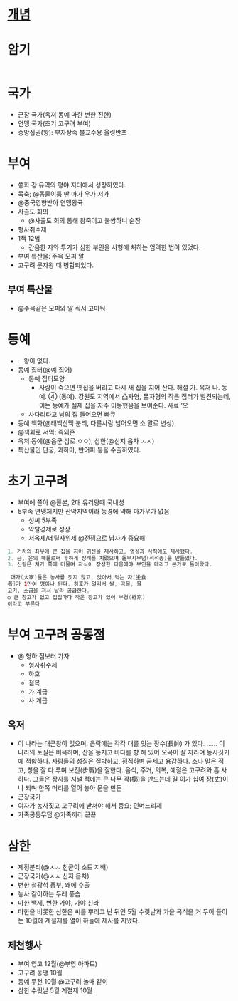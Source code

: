 # [개념](https://parksunny.tistory.com/16?category=860754)

# 암기
```java

```

# 국가
* 군장 국가(옥저 동예 마한 변한 진한)
* 연맹 국가(초기 고구려 부여) 
* 중앙집권(왕): 부자상속 불교수용 율령반포

# 부여
* 쑹화 강 유역의 평야 지대에서 성장하였다.
* 목축; @동물이름 딴 마가 우가 저가
* @중국영향받아 연맹왕귝
* 사출도 회의
  * @사출도 회의 통해 왕죽이고 불쌍하니 순장
* 형사취수제
* 1책 12법
   * 간음한 자와 투기가 심한 부인을 사형에 처하는 엄격한 법이 있었다.
* 부여 특산물: 주옥 모피 말
* 고구려 문자왕 때 병합되었다.

## 부여 특산물
* @주옥같은 모피와 말 줘서 고마눠


# 동예
 * ㆍ왕이 없다.
  * 동예 집터(@예 집어)
    * 동예 집터모양
       * 사람이 죽으면 옛집을 버리고 다시 새 집을 지어 산다. 해설 가. 옥저 나. 동예. ④ (동예). 강원도 지역에서 凸자형, 呂자형의 작은 집터가 발견되는데, 이는 동예가 실제 집을 자주 이동했음을 보여준다. 사료 ‘오
    * 사다리타고 남의 집 들어오면 빠큐
  * 동예 책화(@태백산맥 분리, 다른사람 넘어오면 소 말로 변상)
  * @책화로 서먹; 족외혼
* 옥저 동예(@읍군 삼로 ㅇㅇ), 삼한(@신지 읍차 ㅅㅅ)
* 특산물인 단궁, 과하마, 반어피 등을 수출하였다.

# 초기 고구려
* 부여에 쫄아 @쫄본, 2대 유리왕때 국내성
* 5부족 연맹체지만 산악지역이라 농경에 약해 마가우가 없음
  * 성씨 5부족
  * 약탈경제로 성장
  * 서옥제/데릴사위제 @전쟁으로 남자가 중요해
```java
1. 거처의 좌우에 큰 집을 지어 귀신을 제사하고, 영성과 사직에도 제사했다. 
2. 금, 은의 폐물로써 후하게 장례를 치렀으며 돌무지무덤(적석총)을 만들었다.
3. 신랑은 처가 쪽에 머물며 자식이 장성한 다음에야 부인을 데리고 본가로 돌아왔다.

 대가(大家)들은 농사를 짓지 않고, 앉아서 먹는 자[坐食
者]가 1만여 명이나 된다. 하호가 멀리서 쌀, 곡물, 물
고기, 소금을 져서 날라 공급한다. 
○ 큰 창고가 없고 집집마다 작은 창고가 있어 부경(桴京)
이라고 부른다
```

# 부여 고구려 공통점
* @ 형하 점보러 가자
  * 형사취수제
  * 하호
  * 점복
  * 가 계급
  * 사 계급

## 옥저
* 이 나라는 대군왕이 없으며, 읍락에는 각각 대를 잇는 장수(長帥)
가 있다. …… 이 나라의 토질은 비옥하며, 산을 등지고 바다를 향
해 있어 오곡이 잘 자라며 농사짓기에 적합하다. 사람들의 성질은 
질박하고, 정직하며 굳세고 용감하다. 소나 말은 적고, 창을 잘 다
루며 보전(步戰)을 잘한다. 음식, 주거, 의복, 예절은 고구려와 흡
사하다. 그들은 장사를 지낼 적에는 큰 나무 곽(槨)을 만드는데 길
이가 십여 장(丈)이나 되며 한쪽 머리를 열어 놓아 문을 만든
* 군장국가
 * 여자가 농사짓고 고구려에 받쳐야 해서 중요; 민며느리제
 * 가족공동무덤 @가족끼리 끈끈


# 삼한
* 제정분리(@ㅅㅅ 천군이 소도 지배) 
 * 군장국가(@ㅅㅅ 신지 읍차)  
* 변한 철광석 풍부, 왜에 수출
* 농사 같이하는 두레 풍습
* 마한 백제, 변한 가야, 가야 신라
* 마한을 비롯한 삼한은 씨를 뿌리고 난 뒤인 5월 수릿날과 가을 곡식을 거
두어 들이는 10월에 계절제를 열어 하늘에 제사를 지냈다.


## 제천행사
* 부여 영고 12월(@부영 아파트)
* 고구려 동맹 10월
* 동예 무천 10월 @고구려 놀때 같이
* 삼한  수릿날 5월  계절제 10월
